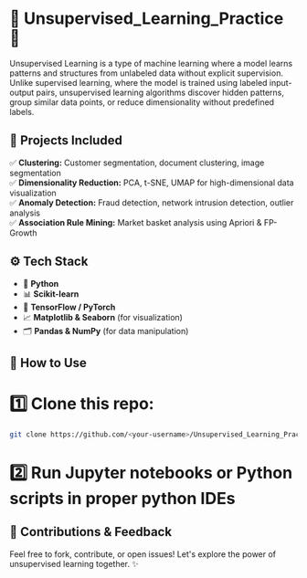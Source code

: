 # 📌 Unsupervised_Learning_Practice  🎯

Unsupervised Learning is a type of machine learning where a model learns patterns and structures from unlabeled data without explicit supervision. Unlike supervised learning, where the model is trained using labeled input-output pairs, unsupervised learning algorithms discover hidden patterns, group similar data points, or reduce dimensionality without predefined labels.

## 🚀 Projects Included  
✅ **Clustering:** Customer segmentation, document clustering, image segmentation  
✅ **Dimensionality Reduction:** PCA, t-SNE, UMAP for high-dimensional data visualization  
✅ **Anomaly Detection:** Fraud detection, network intrusion detection, outlier analysis  
✅ **Association Rule Mining:** Market basket analysis using Apriori & FP-Growth  

## ⚙️ Tech Stack  
- 🐍 **Python**  
- 📊 **Scikit-learn**  
- 🧠 **TensorFlow / PyTorch**  
- 📈 **Matplotlib & Seaborn** (for visualization)  
- 🗂️ **Pandas & NumPy** (for data manipulation)  

## 📂 How to Use
# 1️⃣ Clone this repo:
```bash
git clone https://github.com/<your-username>/Unsupervised_Learning_Practice.git
```
# 2️⃣ Run Jupyter notebooks or Python scripts in proper python IDEs


## 📢 Contributions & Feedback  
Feel free to fork, contribute, or open issues! Let's explore the power of unsupervised learning together. ✨
